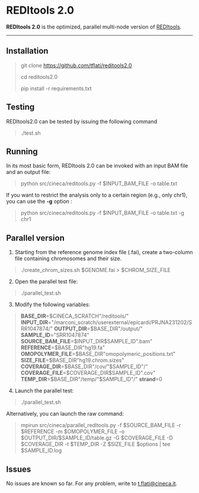 REDItools 2.0
===================


**REDItools 2.0** is the optimized, parallel multi-node version of [<i class="icon-link"></i> REDItools](http://srv00.recas.ba.infn.it/reditools/).

----------

Installation
-------------
> git clone https://github.com/tflati/reditools2.0
> 
> cd reditools2.0
> 
> pip install -r requirements.txt

Testing
-------------

REDItools2.0 can be tested by issuing the following command

> ./test.sh

Running
-------------

In its most basic form, REDItools 2.0 can be invoked with an input BAM file and an output file:
> python src/cineca/reditools.py -f  \$INPUT_BAM_FILE -o table.txt

If you want to restrict the analysis only to a certain region (e.g., only chr1), you can use the **-g** option :
> python src/cineca/reditools.py -f  \$INPUT_BAM_FILE -o table.txt -g chr1

Parallel version
-------------

1. Starting from the reference genome index file (.fai), create a two-column file containing chromosomes and their size.
> ./create_chrom_sizes.sh \$GENOME.fai > \$CHROM_SIZE_FILE

2. Open the parallel test file:
> ./parallel_test.sh 

3. Modify the following variables:

> **BASE_DIR**=\$CINECA_SCRATCH"/reditools/"
> **INPUT_DIR**="/marconi_scratch/userexternal/epicardi/PRJNA231202/SRR1047874/"
> **OUTPUT_DIR**=\$BASE_DIR"/output/"
> **SAMPLE_ID**="SRR1047874"
> **SOURCE_BAM_FILE**=\$INPUT_DIR\$SAMPLE_ID".bam"
> **REFERENCE**=\$BASE_DIR"hg19.fa"
> **OMOPOLYMER_FILE**=\$BASE_DIR"omopolymeric_positions.txt"
> **SIZE_FILE**=\$BASE_DIR"hg19.chrom.sizes"
> **COVERAGE_DIR**=\$BASE_DIR"/cov/"\$SAMPLE_ID"/"
> **COVERAGE_FILE**=\$COVERAGE_DIR\$SAMPLE_ID".cov"
> **TEMP_DIR**=\$BASE_DIR"/temp/"\$SAMPLE_ID"/"
> **strand**=0

4. Launch the parallel test:

> ./parallel_test.sh

Alternatively, you can launch the raw command:

> mpirun src/cineca/parallel_reditools.py -f \$SOURCE_BAM_FILE -r \$REFERENCE -m \$OMOPOLYMER_FILE -o \$OUTPUT_DIR/\$SAMPLE_ID/table.gz -G \$COVERAGE_FILE -D \$COVERAGE_DIR -t \$TEMP_DIR -Z \$SIZE_FILE \$options | tee $SAMPLE_ID.log



Issues
-------------
No issues are known so far. For any problem, write to t.flati@cineca.it.